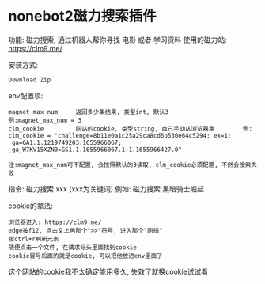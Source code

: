 # nonebot2磁力搜索插件

功能: 磁力搜索, 通过机器人帮你寻找 电影 或者 学习资料
使用的磁力站: https://clm9.me/

安装方式:

    Download Zip

env配置项:

    magnet_max_num     返回多少条结果, 类型int, 默认3                     例:magnet_max_num = 3
    clm_cookie         网站的cookie, 类型string, 自己手动从浏览器拿        例: clm_cookie = "challenge=8b11e0a1c25a29ca8cd6b530e64c5294; ex=1; _ga=GA1.1.1219749203.1655966067; _ga_W7KV15XZN0=GS1.1.1655966067.1.1.1655966427.0"
    
    注:magnet_max_num可不配置, 会按照默认的3读取, clm_cookie必须配置, 不然会搜索失败

指令:
    磁力搜索 xxx   (xxx为关键词)
    例如: 磁力搜索 黑暗骑士崛起


cookie的拿法:

    浏览器进入: https://clm9.me/
    edge按f12, 点击又上角那个">>"符号, 进入那个"网络"
    按ctrl+r刷新元素
    随便点击一个文件, 在请求标头里面找到cookie
    cookie冒号后面的就是cookie, 可以把他放进env里面了


这个网站的cookie我不太确定能用多久, 失效了就换cookie试试看
